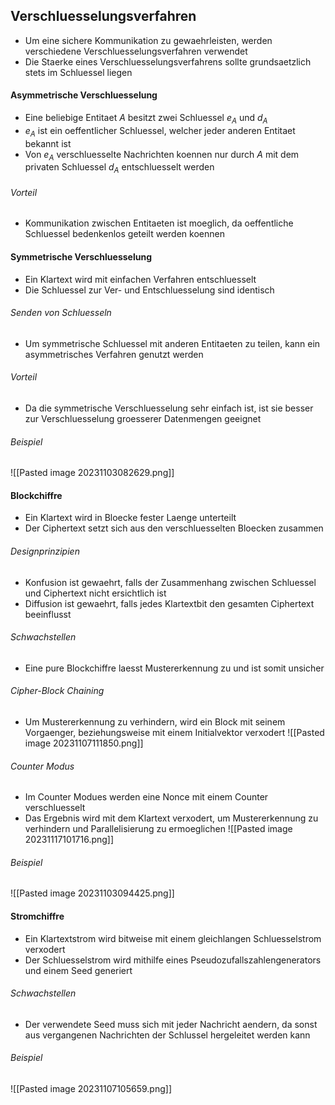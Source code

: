 ## Verschluesselungsverfahren
- Um eine sichere Kommunikation zu gewaehrleisten, werden verschiedene Verschluesselungsverfahren verwendet
- Die Staerke eines Verschluesselungsverfahrens sollte grundsaetzlich stets im Schluessel liegen
#### Asymmetrische Verschluesselung
- Eine beliebige Entitaet $A$ besitzt zwei Schluessel $e_A$ und $d_A$
- $e_A$ ist ein oeffentlicher Schluessel, welcher jeder anderen Entitaet bekannt ist
- Von $e_A$ verschluesselte Nachrichten koennen nur durch $A$ mit dem privaten Schluessel $d_A$ entschluesselt werden
###### Vorteil
- Kommunikation zwischen Entitaeten ist moeglich, da oeffentliche Schluessel bedenkenlos geteilt werden koennen
#### Symmetrische Verschluesselung
- Ein Klartext wird mit einfachen Verfahren entschluesselt
- Die Schluessel zur Ver- und Entschluesselung sind identisch
###### Senden von Schluesseln
- Um symmetrische Schluessel mit anderen Entitaeten zu teilen, kann ein asymmetrisches Verfahren genutzt werden
###### Vorteil
- Da die symmetrische Verschluesselung sehr einfach ist, ist sie besser zur Verschluesselung groesserer Datenmengen geeignet
###### Beispiel
![[Pasted image 20231103082629.png]]
#### Blockchiffre
- Ein Klartext wird in Bloecke fester Laenge unterteilt
- Der Ciphertext setzt sich aus den verschluesselten Bloecken zusammen
###### Designprinzipien
- Konfusion ist gewaehrt, falls der Zusammenhang zwischen Schluessel und Ciphertext nicht ersichtlich ist
- Diffusion ist gewaehrt, falls jedes Klartextbit den gesamten Ciphertext beeinflusst
###### Schwachstellen
- Eine pure Blockchiffre laesst Mustererkennung zu und ist somit unsicher
###### Cipher-Block Chaining
- Um Mustererkennung zu verhindern, wird ein Block mit seinem Vorgaenger, beziehungsweise mit einem Initialvektor verxodert
![[Pasted image 20231107111850.png]]
###### Counter Modus
- Im Counter Modues werden eine Nonce mit einem Counter verschluesselt
- Das Ergebnis wird mit dem Klartext verxodert, um Mustererkennung zu verhindern und Parallelisierung zu ermoeglichen
![[Pasted image 20231117101716.png]]
###### Beispiel
![[Pasted image 20231103094425.png]]
#### Stromchiffre
- Ein Klartextstrom wird bitweise mit einem gleichlangen Schluesselstrom verxodert
- Der Schluesselstrom wird mithilfe eines Pseudozufallszahlengenerators und einem Seed generiert
###### Schwachstellen
- Der verwendete Seed muss sich mit jeder Nachricht aendern, da sonst aus vergangenen Nachrichten der Schlussel hergeleitet werden kann
###### Beispiel
![[Pasted image 20231107105659.png]]